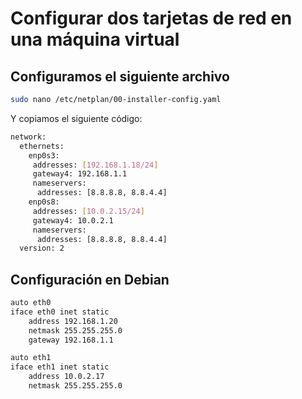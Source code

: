 # Configurar dos tarjetas de red en una máquina virtual

## Configuramos el siguiente archivo

```bash
sudo nano /etc/netplan/00-installer-config.yaml
```

Y copiamos el siguiente código:

```bash
network:
  ethernets:
    enp0s3:
     addresses: [192.168.1.18/24]
     gateway4: 192.168.1.1
     nameservers:
      addresses: [8.8.8.8, 8.8.4.4]
    enp0s8:
     addresses: [10.0.2.15/24]
     gateway4: 10.0.2.1
     nameservers:
      addresses: [8.8.8.8, 8.8.4.4]
  version: 2
```

## Configuración en Debian

```bash
auto eth0
iface eth0 inet static
    address 192.168.1.20
    netmask 255.255.255.0
    gateway 192.168.1.1

auto eth1
iface eth1 inet static
    address 10.0.2.17
    netmask 255.255.255.0
```


